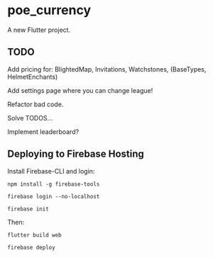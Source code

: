 # poe_currency

A new Flutter project.

## TODO

Add pricing for: BlightedMap, Invitations, Watchstones, (BaseTypes, HelmetEnchants)

Add settings page where you can change league!

Refactor bad code.

Solve TODOS...

Implement leaderboard?

## Deploying to Firebase Hosting

Install Firebase-CLI and login:

`npm install -g firebase-tools`

`firebase login --no-localhost`

`firebase init`

Then:

`flutter build web`

`firebase deploy`


